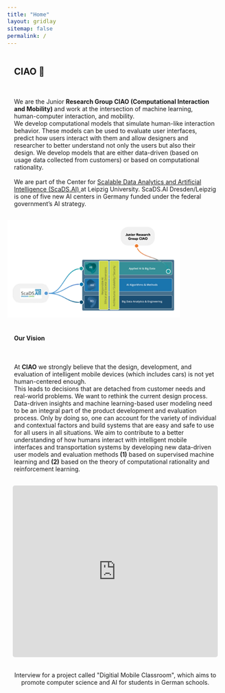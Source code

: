 ```yaml
---
title: "Home"
layout: gridlay
sitemap: false
permalink: /
---
```


<style>
code {padding: 6px 8px; font-size: 90%;}
.row h2 {padding: 16px 16px}
.row h4 {padding: 16px 16px}
.row p {padding: 16px 16px}
.hero {padding: 50px 0; border-radius: 10px;}
.hero h1 {font-size: 3em;}
.hero p {font-size: 1.2em; color: 333;}
</style>


<div class="row">
  <h2>CIAO &#128075; </h2>
  <p>We are the Junior <strong> Research Group CIAO (Computational Interaction and Mobility) </strong> and work at the intersection of machine learning, human-computer interaction, and mobility. <br>
  We develop computational models that simulate human-like interaction behavior. These models can be used to evaluate user interfaces, predict how users interact with them and allow designers and researcher to better understand not only the users but also their design. We develop models that are either data-driven (based on usage data collected from customers) or based on computational rationality. 
  <br><br>
  We are part of the Center for <a href="https://scads.ai" target="_blank"> Scalable Data Analytics and Artificial Intelligence (ScaDS.AI) </a> at Leipzig University. ScaDS.AI Dresden/Leipzig is one of five new AI centers in Germany funded under the federal government’s AI strategy.
</p>
</div>


<!-- Home Page Banner Image >-->
<img src="/images/slider/SCADSCIAO.png" alt="SCADS.AI Structure - CIAO Position" style="max-width: 80%; height: auto;">


<!-- Interview for a project called "Digitial Mobile Classroom", which aims to promote computer science and AI for students in German schools. >-->

<!-- <iframe id="frame-5777" src="https://player.vimeo.com/video/912193151?byline=0&portrait=0"" frameborder="0" allowfullscreen></iframe>  >-->



<!-- Our Idea Section -->
<div class="row">
  <h4>Our Vision</h4>
  <p>
    At <strong>CIAO</strong> we strongly believe that the design, development, and evaluation of intelligent mobile devices (which includes cars) is not yet human-centered enough. <br> This leads to decisions that are detached from customer needs and real-world problems. We want to rethink the current design process. Data-driven insights and machine learning-based user modeling need to be an integral part of the product development and evaluation process. Only by doing so, one can account for the variety of individual and contextual factors and build systems that are easy and safe to use for all users in all situations. We aim to contribute to a better understanding of how humans interact with intelligent mobile interfaces and transportation systems by developing new data-driven user models and evaluation methods <strong>(1)</strong> based on supervised machine learning and <strong>(2)</strong> based on the theory of computational rationality and reinforcement learning.
  </p>

</div>


<div class="row" style="text-align:center">
  <iframe style="display:inline-block; border-radius: 5px; border:0px solid #FFF; width: 95%; height: 400px" src="https://player.vimeo.com/video/912193151" frameborder="0" allowfullscreen=""></iframe>

  <p>Interview for a project called "Digitial Mobile Classroom", which aims to promote computer science and AI for students in German schools.
  </p>
</div>
